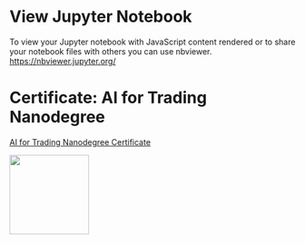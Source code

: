 # View Jupyter Notebook
To view your Jupyter notebook with JavaScript content rendered or to share your notebook files with others you can use nbviewer. https://nbviewer.jupyter.org/


# Certificate: AI for Trading Nanodegree
[AI for Trading Nanodegree Certificate](https://graduation.udacity.com/confirm/C9UGL2Q)

<img src="https://github.com/ejeknins-001/artificial-intelligence-for-trading/blob/master/image.png" height="140">



